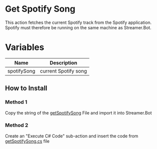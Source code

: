 # Get Spotify Song
This action fetches the current Spotify track from the Spotify application. Spotify must therefore be running on the same machine as Streamer.Bot.

# Variables
| Name | Description |
| --- | --- |
| spotifySong | current Spotify song

## How to Install

### Method 1
Copy the string of the [getSpotifySong]() File and import it into Streamer.Bot

### Method 2
Create an "Execute C# Code" sub-action and insert the code from [getSpotifySong.cs]() file